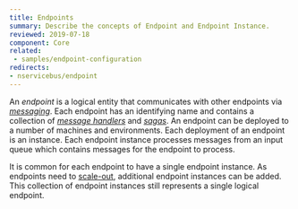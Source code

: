 ```yaml
---
title: Endpoints
summary: Describe the concepts of Endpoint and Endpoint Instance.
reviewed: 2019-07-18
component: Core
related:
 - samples/endpoint-configuration
redirects:
- nservicebus/endpoint
---
```


An _endpoint_ is a logical entity that communicates with other endpoints via [_messaging_](/nservicebus/messaging). Each endpoint has an identifying name and contains a collection of [_message handlers_](/nservicebus/handlers/) and [_sagas_](/nservicebus/sagas/). An endpoint can be deployed to a number of machines and environments. Each deployment of an endpoint is an instance. Each endpoint instance processes messages from an input queue which contains messages for the endpoint to process.

It is common for each endpoint to have a single endpoint instance. As endpoints need to [scale-out](/nservicebus/architecture/scaling.md), additional endpoint instances can be added. This collection of endpoint instances still represents a single logical endpoint.
